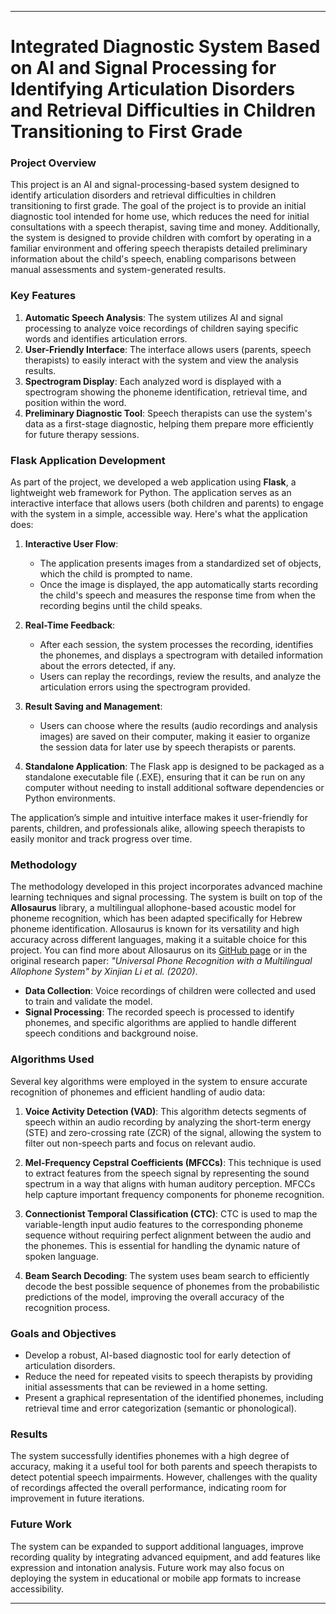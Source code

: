 
---

# Integrated Diagnostic System Based on AI and Signal Processing for Identifying Articulation Disorders and Retrieval Difficulties in Children Transitioning to First Grade

### Project Overview
This project is an AI and signal-processing-based system designed to identify articulation disorders and retrieval difficulties in children transitioning to first grade. The goal of the project is to provide an initial diagnostic tool intended for home use, which reduces the need for initial consultations with a speech therapist, saving time and money. Additionally, the system is designed to provide children with comfort by operating in a familiar environment and offering speech therapists detailed preliminary information about the child's speech, enabling comparisons between manual assessments and system-generated results.

### Key Features
1. **Automatic Speech Analysis**: The system utilizes AI and signal processing to analyze voice recordings of children saying specific words and identifies articulation errors.
2. **User-Friendly Interface**: The interface allows users (parents, speech therapists) to easily interact with the system and view the analysis results.
3. **Spectrogram Display**: Each analyzed word is displayed with a spectrogram showing the phoneme identification, retrieval time, and position within the word.
4. **Preliminary Diagnostic Tool**: Speech therapists can use the system's data as a first-stage diagnostic, helping them prepare more efficiently for future therapy sessions.

### Flask Application Development
As part of the project, we developed a web application using **Flask**, a lightweight web framework for Python. The application serves as an interactive interface that allows users (both children and parents) to engage with the system in a simple, accessible way. Here's what the application does:

1. **Interactive User Flow**: 
   - The application presents images from a standardized set of objects, which the child is prompted to name. 
   - Once the image is displayed, the app automatically starts recording the child's speech and measures the response time from when the recording begins until the child speaks.
   
2. **Real-Time Feedback**:
   - After each session, the system processes the recording, identifies the phonemes, and displays a spectrogram with detailed information about the errors detected, if any.
   - Users can replay the recordings, review the results, and analyze the articulation errors using the spectrogram provided.

3. **Result Saving and Management**:
   - Users can choose where the results (audio recordings and analysis images) are saved on their computer, making it easier to organize the session data for later use by speech therapists or parents.
   
4. **Standalone Application**: The Flask app is designed to be packaged as a standalone executable file (.EXE), ensuring that it can be run on any computer without needing to install additional software dependencies or Python environments.

The application’s simple and intuitive interface makes it user-friendly for parents, children, and professionals alike, allowing speech therapists to easily monitor and track progress over time.

### Methodology
The methodology developed in this project incorporates advanced machine learning techniques and signal processing. The system is built on top of the **Allosaurus** library, a multilingual allophone-based acoustic model for phoneme recognition, which has been adapted specifically for Hebrew phoneme identification. Allosaurus is known for its versatility and high accuracy across different languages, making it a suitable choice for this project. You can find more about Allosaurus on its [GitHub page](https://github.com/xinjli/allosaurus) or in the original research paper: *"Universal Phone Recognition with a Multilingual Allophone System" by Xinjian Li et al. (2020)*.

- **Data Collection**: Voice recordings of children were collected and used to train and validate the model.
- **Signal Processing**: The recorded speech is processed to identify phonemes, and specific algorithms are applied to handle different speech conditions and background noise.

### Algorithms Used
Several key algorithms were employed in the system to ensure accurate recognition of phonemes and efficient handling of audio data:

1. **Voice Activity Detection (VAD)**: This algorithm detects segments of speech within an audio recording by analyzing the short-term energy (STE) and zero-crossing rate (ZCR) of the signal, allowing the system to filter out non-speech parts and focus on relevant audio.
   
2. **Mel-Frequency Cepstral Coefficients (MFCCs)**: This technique is used to extract features from the speech signal by representing the sound spectrum in a way that aligns with human auditory perception. MFCCs help capture important frequency components for phoneme recognition.
   
3. **Connectionist Temporal Classification (CTC)**: CTC is used to map the variable-length input audio features to the corresponding phoneme sequence without requiring perfect alignment between the audio and the phonemes. This is essential for handling the dynamic nature of spoken language.
   
4. **Beam Search Decoding**: The system uses beam search to efficiently decode the best possible sequence of phonemes from the probabilistic predictions of the model, improving the overall accuracy of the recognition process.

### Goals and Objectives
- Develop a robust, AI-based diagnostic tool for early detection of articulation disorders.
- Reduce the need for repeated visits to speech therapists by providing initial assessments that can be reviewed in a home setting.
- Present a graphical representation of the identified phonemes, including retrieval time and error categorization (semantic or phonological).

### Results
The system successfully identifies phonemes with a high degree of accuracy, making it a useful tool for both parents and speech therapists to detect potential speech impairments. However, challenges with the quality of recordings affected the overall performance, indicating room for improvement in future iterations.

### Future Work
The system can be expanded to support additional languages, improve recording quality by integrating advanced equipment, and add features like expression and intonation analysis. Future work may also focus on deploying the system in educational or mobile app formats to increase accessibility.

---

